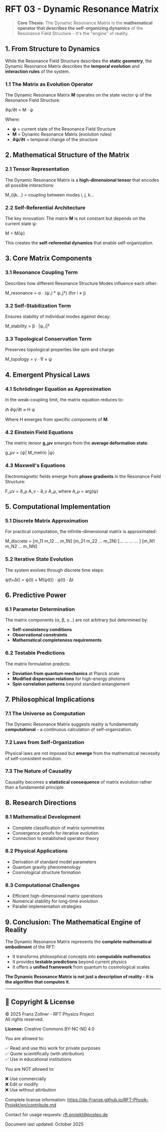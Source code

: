 # RFT 03 - Dynamic Resonance Matrix

> **Core Thesis:** The Dynamic Resonance Matrix is the **mathematical operator that describes the self-organizing dynamics** of the Resonance Field Structure - it's the "engine" of reality.

## 1. From Structure to Dynamics

While the Resonance Field Structure describes the **static geometry**, the Dynamic Resonance Matrix describes the **temporal evolution** and **interaction rules** of the system.

### 1.1 The Matrix as Evolution Operator

The Dynamic Resonance Matrix **M** operates on the state vector ψ of the Resonance Field Structure:

∂ψ/∂t = M · ψ

Where:
- **ψ** = current state of the Resonance Field Structure
- **M** = Dynamic Resonance Matrix (evolution rules)
- **∂ψ/∂t** = temporal change of the structure

## 2. Mathematical Structure of the Matrix

### 2.1 Tensor Representation

The Dynamic Resonance Matrix is a **high-dimensional tensor** that encodes all possible interactions:

M_{ijk...} = coupling between modes i, j, k...

### 2.2 Self-Referential Architecture

The key innovation: The matrix **M** is not constant but depends on the current state ψ:

M = M(ψ)

This creates the **self-referential dynamics** that enable self-organization.

## 3. Core Matrix Components

### 3.1 Resonance Coupling Term

Describes how different Resonance Structure Modes influence each other:

M_resonance = α · (ψ_i * ψ_j†) (for i ≠ j)

### 3.2 Self-Stabilization Term

Ensures stability of individual modes against decay:

M_stability = β · |ψ_i|²

### 3.3 Topological Conservation Term

Preserves topological properties like spin and charge:

M_topology = γ · ∇ × ψ

## 4. Emergent Physical Laws

### 4.1 Schrödinger Equation as Approximation

In the weak-coupling limit, the matrix equation reduces to:

iℏ ∂ψ/∂t ≈ H ψ

Where H emerges from specific components of **M**.

### 4.2 Einstein Field Equations

The metric tensor **g_μν** emerges from the **average deformation state**:

g_μν = ⟨ψ| M_metric |ψ⟩

### 4.3 Maxwell's Equations

Electromagnetic fields emerge from **phase gradients** in the Resonance Field Structure:

F_μν = ∂_μ A_ν - ∂_ν A_μ, where A_μ = arg(ψ)

## 5. Computational Implementation

### 5.1 Discrete Matrix Approximation

For practical computation, the infinite-dimensional matrix is approximated:

M_discrete = [m_11 m_12 ... m_1N]
[m_21 m_22 ... m_2N]
[... ... ... ... ]
[m_N1 m_N2 ... m_NN]

### 5.2 Iterative State Evolution

The system evolves through discrete time steps:

ψ(t+Δt) = ψ(t) + M(ψ(t)) · ψ(t) · Δt

## 6. Predictive Power

### 6.1 Parameter Determination

The matrix components (α, β, γ...) are not arbitrary but determined by:

- **Self-consistency conditions**
- **Observational constraints**  
- **Mathematical completeness requirements**

### 6.2 Testable Predictions

The matrix formulation predicts:

- **Deviation from quantum mechanics** at Planck scale
- **Modified dispersion relations** for high-energy photons
- **Spin correlation patterns** beyond standard entanglement

## 7. Philosophical Implications

### 7.1 The Universe as Computation

The Dynamic Resonance Matrix suggests reality is fundamentally **computational** - a continuous calculation of self-organization.

### 7.2 Laws from Self-Organization

Physical laws are not imposed but **emerge** from the mathematical necessity of self-consistent evolution.

### 7.3 The Nature of Causality

Causality becomes a **statistical consequence** of matrix evolution rather than a fundamental principle.

## 8. Research Directions

### 8.1 Mathematical Development

- Complete classification of matrix symmetries
- Convergence proofs for iterative evolution
- Connection to established operator theory

### 8.2 Physical Applications

- Derivation of standard model parameters
- Quantum gravity phenomenology
- Cosmological structure formation

### 8.3 Computational Challenges

- Efficient high-dimensional matrix operations
- Numerical stability for long-time evolution
- Parallel implementation strategies

## 9. Conclusion: The Mathematical Engine of Reality

The Dynamic Resonance Matrix represents the **complete mathematical embodiment** of the RFT:

- It transforms philosophical concepts into **computable mathematics**
- It provides **testable predictions** beyond current physics
- It offers a **unified framework** from quantum to cosmological scales

**The Dynamic Resonance Matrix is not just a description of reality - it is the algorithm that computes it.**

---

## 📜 Copyright & License

© 2025 Franz Zollner - RFT Physics Project  
All rights reserved.

**License:** Creative Commons BY-NC-ND 4.0

You are allowed to:

✅ Read and use this work for private purposes  
✅ Quote scientifically (with attribution)  
✅ Use in educational institutions

You are NOT allowed to:

❌ Use commercially  
❌ Edit or modify  
❌ Use without attribution

Complete license information: https://da-Franze.github.io/RFT-Physik-Projekt/en/contribute.md

Contact for usage requests: rft.projekt@posteo.de

Document last updated: October 2025 
